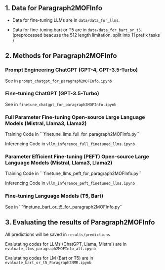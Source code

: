 ## 1. Data for Paragraph2MOFInfo

- Data for fine-tuning LLMs are in ```data/data_for_llms```.

- Data for fine-tuning bart or T5 are in ```data/data_for_bart_or_t5```. (preprocessed beacuse the 512 length limitation, split into 11 prefix tasks )

## 2. Methods for Paragraph2MOFInfo

### Prompt Engineering ChatGPT (GPT-4, GPT-3.5-Turbo)

See in ```prompt_chatgpt_for_paragraph2MOFInfo.ipynb```

### Fine-tuning ChatGPT (GPT-3.5-Turbo)

See in ```finetune_chatgpt_for_paragraph2MOFInfo.ipynb```

### Full Parameter Fine-tuning Open-source Large Language Models (Mistral, Llama3, Llama2)

Training Code in ```finetune_llms_full_for_paragraph2MOFInfo.py``

Inferencing Code in ```vllm_inference_full_finetuned_llms.ipynb```

### Parameter Efficient Fine-tuning (PEFT) Open-source Large Language Models (Mistral, Llama3, Llama2)

Training Code in ```finetune_llms_peft_for_paragraph2MOFInfo.py``

Inferencing Code in ```vllm_inference_peft_finetuned_llms.ipynb```

### Fine-tuning Language Models (T5, Bart)

See in ```finetune_bart_or_t5_for_paragraph2MOFInfo.py``

## 3. Evaluating the results of Paragraph2MOFInfo

All predictions will be saved in ```results/predictions```

Evalutating codes for LLMs (ChatGPT, Llama, Mistral) are in ```evaluate_llms_paragraph2MOFInfo_all.ipynb```

Evalutating codes for LM (Bart or T5) are in ```evaluate_bart_or_t5_Paragraph2NMR.ipynb```